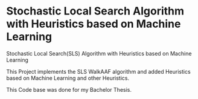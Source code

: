 # Stochastic Local Search Algorithm with Heuristics based on Machine Learning

 Stochastic Local Search(SLS) Algorithm with Heuristics based on Machine Learning 
 
 
 This Project implements the SLS WalkAAF algorithm and added Heuristics based on Machine Learning and other Heuristics.
 
This Code base was done for my Bachelor Thesis.
